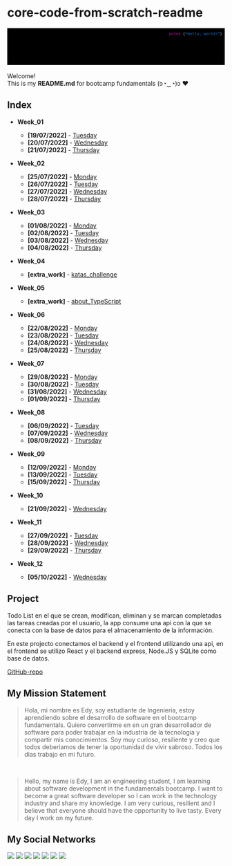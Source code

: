# core-code-from-scratch-readme

![alt text](assets/bg.png 'my background')

Welcome! </br>
This is my __README.md__ for bootcamp fundamentals (ɔ◔‿◔)ɔ ♥ </br>

## Index

* __Week_01__
  * __[19/07/2022]__ - [Tuesday](src/week_01/19-07-2022/)
  * __[20/07/2022]__ - [Wednesday](src/week_01/20-07-2022/)
  * __[21/07/2022]__ - [Thursday](src/week_01/21-07-2022/)

* __Week_02__
  * __[25/07/2022]__ - [Monday](src/week_02/25-07-2022/)
  * __[26/07/2022]__ - [Tuesday](src/week_02/26-07-2022/)
  * __[27/07/2022]__ - [Wednesday](src/week_02/27-07-2022/)
  * __[28/07/2022]__ - [Thursday](src/week_02/28-07-2022/)

* __Week_03__
  * __[01/08/2022]__ - [Monday](src/week_03/01-08-2022/)
  * __[02/08/2022]__ - [Tuesday](src/week_03/02-08-2022/)
  * __[03/08/2022]__ - [Wednesday](src/week_03/03-08-2022/)
  * __[04/08/2022]__ - [Thursday](src/week_03/04-08-2022/)

* __Week_04__
  * __[extra_work]__ - [katas_challenge](/src/week_04/)

* __Week_05__
  * __[extra_work]__ - [about_TypeScript](/src/week_05/)

* __Week_06__
  * __[22/08/2022]__ - [Monday](/src/week_06/22-08-2022/)
  * __[23/08/2022]__ - [Tuesday](/src/week_06/23-08-2022/)
  * __[24/08/2022]__ - [Wednesday](/src/week_06/24-08-2022/)
  * __[25/08/2022]__ - [Thursday](src/week_06/25-08-2022/)

* __Week_07__
  * __[29/08/2022]__ - [Monday](/src/week_07/29-08-2022/)
  * __[30/08/2022]__ - [Tuesday](/src/week_07/30-08-2022/)
  * __[31/08/2022]__ - [Wednesday](/src/week_07/31-08-2022/)
  * __[01/09/2022]__ - [Thursday](/src/week_07/01-09-2022/)

* __Week_08__
  * __[06/09/2022]__ - [Tuesday](/src/week_08/06-09-2022/)
  * __[07/09/2022]__ - [Wednesday](/src/week_08/07-09-2022/)
  * __[08/09/2022]__ - [Thursday](/src/week_08/08-09-2022/)

* __Week_09__
  * __[12/09/2022]__ - [Monday](/src/week_09/12-09-2022/)
  * __[13/09/2022]__ - [Tuesday](/src/week_09/13-09-2022/)
  * __[15/09/2022]__ - [Thursday](/src/week_09/15-09-2022/)

* __Week_10__
  * __[21/09/2022]__ - [Wednesday](/src/week_10/21-09-2022/)

* __Week_11__
  * __[27/09/2022]__ - [Tuesday](/src/week_11/27-09-2022/)
  * __[28/09/2022]__ - [Wednesday](/src/week_11/28-09-2022/)
  * __[29/09/2022]__ - [Thursday](/src/week_11/29-09-2022/)

* __Week_12__
  * __[05/10/2022]__ - [Wednesday](/src/week_12/05-10-2022/)

## Project

Todo List en el que se crean, modifican, eliminan y se marcan completadas las tareas creadas por el usuario, la app consume una api con la que se conecta con la base de datos para el almacenamiento de la información.

En este projecto conectamos el backend y el frontend utilizando una api, en el frontend se utilizo React y el backend express, Node.JS y SQLite como base de datos.

[GitHub-repo](https://github.com/edyrrg/todolist)

## My Mission Statement

>Hola, mi nombre es Edy, soy estudiante de Ingenieria, estoy aprendiendo sobre el desarrollo de software en el bootcamp fundamentals. Quiero convertirme en en un gran desarrollador de software para poder trabajar en la industria de la tecnologia y compartir mis conocimientos. Soy muy curioso, resiliente y creo que todos deberiamos de tener la oportunidad de vivir sabroso. Todos los dias trabajo en mi futuro.

</br>

>Hello, my name is Edy, I am an engineering student, I am learning about software development in the fundamentals bootcamp. I want to become a great software developer so I can work in the technology industry and share my knowledge. I am very curious, resilient and I believe that everyone should have the opportunity to live tasty. Every day I work on my future.

## My Social Networks

<a href="https://www.facebook.com/edy.rojasgonzalez.94/"><img src="https://img.shields.io/badge/Facebook-1877F2?style=for-the-badge&logo=facebook&logoColor=white" /></a>
<a href="https://twitter.com/edyrrg64/"><img src="https://img.shields.io/badge/Twitter-1DA1F2?style=for-the-badge&logo=twitter&logoColor=white" /></a>
<a href="https://www.instagram.com/ryuk.owo/"><img  src="https://img.shields.io/badge/Instagram-E4405F?style=for-the-badge&logo=instagram&logoColor=white" /></a>
<a href="https://www.twitch.tv/edyrrg/"><img src="https://img.shields.io/badge/Twitch-9146FF?style=for-the-badge&logo=twitch&logoColor=white" /></a>
<a href="https://www.codewars.com/users/edyrrg/"><img  src="https://img.shields.io/badge/Codewars-B1361E?style=for-the-badge&logo=Codewars&logoColor=white" /></a>
<a href="https://github.com/edyrrg"><img src="https://img.shields.io/badge/GitHub-100000?style=for-the-badge&logo=github&logoColor=white" /></a>
<a href="https://www.linkedin.com/in/edy-rojas-gonzalez-045856127/"><img src="https://img.shields.io/badge/LinkedIn-0077B5?style=for-the-badge&logo=linkedin&logoColor=white" /></a>
